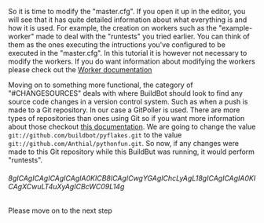 So it is time to modify the "master.cfg". If you open it up in the editor, you will see that it has quite detailed information about what everything is and how it is used. 
For example, the creation on workers such as the "example-worker" made to deal with the "runtests" you tried earlier. You can think of them as the ones executing the intructions you've 
configured to be executed in the "master.cfg". In this tutorial it is however not necessary to modify the workers. If you do want information about modifying the workers please check out 
the [Worker documentation](https://docs.buildbot.net/latest/manual/configuration/workers.html)

Moving on to something more functional, the category of "#CHANGESOURCES" deals with where BuildBot should look to find any source code changes in a version control system. Such as when a push is made to a Git repository.
In our case a GitPoller is used. There are more types of repositories than ones using Git so if you want more information about those checkout [this documentation](https://docs.buildbot.net/latest/manual/configuration/changesources.html).
We are going to change the value `git://github.com/buildbot/pyflakes.git` to the value `git://github.com/Anthial/pythonfun.git`. So now, if any changes were made to this Git repository while this BuildBut was running, 
it would perform "runtests". 
###### 8gICAgICAgICAgICAgIA0KICB8ICAgICwgYGAgIChcLyAgL18gICAgICAgIA0KICAgXCwuLT4uXyAgICBcWC09L14g


Please move on to the next step